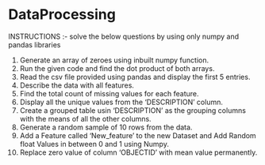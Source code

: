 # DataProcessing
 INSTRUCTIONS :- solve the below questions by using only numpy and pandas libraries
1. Generate an array of zeroes using inbuilt numpy function.
2. Run the given code and find the dot product of both arrays.
3. Read the csv file provided using pandas and display the first 5 entries.
4. Describe the data with all features.
5. Find the total count of missing values for each feature.
6. Display all the unique values from the ‘DESCRIPTION’ column.
7. Create a grouped table usin ‘DESCRIPTION’ as the grouping columns with the means of all the other columns.
8. Generate a random sample of 10 rows from the data.
9. Add a Feature called ‘New_feature’ to the new Dataset and Add Random float Values in between 0 and 1 using Numpy.
10. Replace zero value of column ‘OBJECTID’ with mean value permanently.
